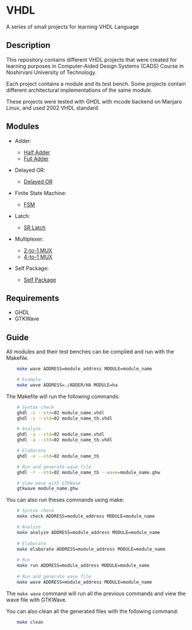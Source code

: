 # VHDL

A series of small projects for learning VHDL Language

## Description

This repository contains different VHDL projects that were created for learning purposes in Computer-Aided Design Systems (CADS) Course in Noshirvani University of Technology.

Each project contains a module and its test bench. Some projects contain different architectural implementations of the same module.

These projects were tested with GHDL with mcode backend on Manjaro Linux, and used 2002 VHDL standard.

## Modules

- Adder:
  - [Half Adder](./ADDER/HA)
  - [Full Adder](./ADDER/FA)

- Delayed OR:
  - [Delayed OR](./DELAYED-OR)

- Finite State Machine:
  - [FSM](./FSM)

- Latch:
  - [SR Latch](./LATCH/SR/)

- Multiplexer:
  - [2-to-1 MUX](./MUX/2x1/)
  - [4-to-1 MUX](./MUX/4x1/)

- Self Package:
  - [Self Package](./self-pkg)

## Requirements

- GHDL
- GTKWave

## Guide

All modules and their test benches can be compiled and run with the Makefile.

```bash
    make wave ADDRESS=module_address MODULE=module_name

    # Example
    make wave ADDRESS=./ADDER/HA MODULE=ha
```

The Makefile will run the following commands:

```bash
    # Syntax check
    ghdl -s --std=02 module_name.vhdl
    ghdl -s --std=02 module_name_tb.vhdl

    # Analyze
    ghdl -a --std=02 module_name.vhdl
    ghdl -a --std=02 module_name_tb.vhdl

    # Elaborate
    ghdl -e --std=02 module_name_tb

    # Run and generate wave file
    ghdl -r --std=02 module_name_tb --wave=module_name.ghw

    # View wave with GTKWave
    gtkwave module_name.ghw
```

You can also run theses commands using make:

```bash
    # Syntax check
    make check ADDRESS=module_address MODULE=module_name

    # Analyze
    make analyze ADDRESS=module_address MODULE=module_name
    
    # Elaborate
    make elaborate ADDRESS=module_address MODULE=module_name
    
    # Run
    make run ADDRESS=module_address MODULE=module_name
    
    # Run and generate wave file
    make wave ADDRESS=module_address MODULE=module_name
```

The `make wave` command will run all the previous commands and view the wave file with GTKWave.

You can also clean all the generated files with the following command:

```bash
    make clean
```
